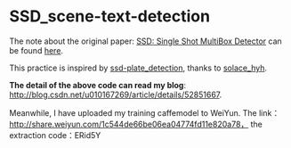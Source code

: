 # SSD_scene-text-detection

The note about the original paper: [SSD: Single Shot MultiBox Detector](https://github.com/weiliu89/caffe/tree/ssd) can be found [here](http://blog.csdn.net/u010167269/article/details/52563573).

This practice is inspired by [ssd-plate_detection](https://github.com/hyh21521038/ssd-plate_detection), thanks to [solace_hyh](http://weibo.com/u/5745235949?is_all=1).

**The detail of the above code can read my blog**: http://blog.csdn.net/u010167269/article/details/52851667.

Meanwhile, I have uploaded my training caffemodel to WeiYun. 
The link：http://share.weiyun.com/1c544de66be06ea04774fd11e820a78， the extraction code：ERid5Y

